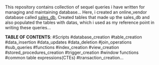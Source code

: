 This repository contains collection of sequel queries i have written for managing and maintaining database...
Here, i created an online_vendor database called  [sales_db](https://github.com/Mezue3000/DataScience_World/blob/main/MySQL_Scripts/Sales_db.sql),  Created tables that made up the sales_db and also populated the tables with datas, which i used as my reference point in writing these queries...

**TABLE OF CONTENTS**:
#Scripts
   #database_creation
   #table_creation
   #data_insertion
   #data_updates
   #data_deletion
   #join_operations
   #sub_queries
   #functions
   #index_creation
   #view_creation
   #stored_procedures_creation
   #trigger_creation
   #window functions
   #common table expressions(CTEs)
   #transaction_creation...
